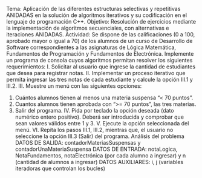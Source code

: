 Tema: Aplicación de las diferentes estructuras selectivas y repetitivas ANIDADAS en la
solución de algoritmos iterativos y su codificación en el lenguaje de programación C++.
Objetivo: Resolución de ejercicios mediante la implementación de algoritmos
secuenciales, con alternativas e iteraciones ANIDADAS.
Actividad: Se dispone de las calificaciones (0 a 100, aprobado mayor o igual a 70) de los
alumnos de un curso de Desarrollo de Software correspondientes a las asignaturas de
Lógica Matemática, Fundamentos de Programación y Fundamentos de Electrónica.
Implemente un programa de consola cuyos algoritmos permitan resolver los siguientes
requerimientos:
I. Solicitar al usuario que ingrese la cantidad de estudiantes que desea para registrar
notas.
II. Implementar un proceso iterativo que permita ingresar las tres notas de cada
estudiante y calcule la opción III.1 y III.2.
III. Muestre un menú con las siguientes opciones:
1. Cuántos alumnos tienen al menos una materia suspensa “< 70 puntos”.
2. Cuantos alumnos tienen aprobada con “>= 70 puntos”, las tres materias.
3. Salir del programa.
IV. Pida por teclado la opción deseada (dato numérico entero positivo). Deberá ser
introducida y comprobar que sean valores válidos entre 1 y 3.
V. Ejecute la opción seleccionada del menú.
VI. Repita los pasos III.1, III.2, mientras que, el usuario no seleccione la opción III.3
(Salir) del programa.
Análisis del problema
DATOS DE SALIDA: contadorMateriasSuspensas y contadorUnaMateriaSuspensa
DATOS DE ENTRADA: notaLogica, NotaFundamentos, notaElectrónica (por cada
alumno a ingresar) y n (cantidad de alumnos a ingresar)
DATOS AUXILIARES: i, j (variables iteradoras que controlan los bucles)
